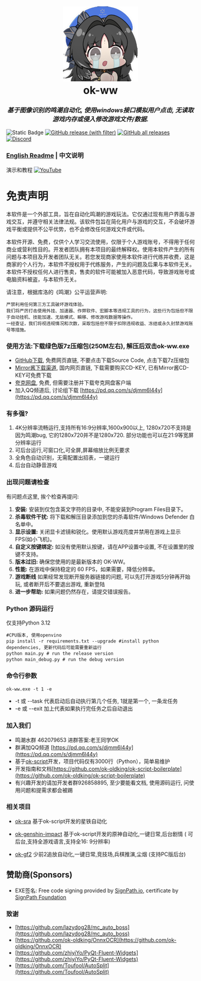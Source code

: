 <div align="center">
  <h1 align="center">
    <img src="icon.png" width="200"/>
    <br/>
    ok-ww
  </h1> 
<h3><i>基于图像识别的鸣潮自动化, 使用windows接口模拟用户点击, 无读取游戏内存或侵入修改游戏文件/数据.</i></h3>
</div>

![Static Badge](https://img.shields.io/badge/platfrom-Windows-blue?color=blue)
[![GitHub release (with filter)](https://img.shields.io/github/v/release/ok-oldking/ok-wuthering-waves)](https://github.com/ok-oldking/ok-wuthering-waves/releases)
[![GitHub all releases](https://img.shields.io/github/downloads/ok-oldking/ok-wuthering-waves/total)](https://github.com/ok-oldking/ok-wuthering-waves/releases)
[![Discord](https://img.shields.io/discord/296598043787132928?color=5865f2&label=%20Discord)](https://discord.gg/vVyCatEBgA)

### [English Readme](README_en.md) | 中文说明

演示和教程 [![YouTube](https://img.shields.io/badge/YouTube-%23FF0000.svg?style=for-the-badge&logo=YouTube&logoColor=white)](https://youtu.be/h6P1KWjdnB4)

# 免责声明

本软件是一个外部工具，旨在自动化鸣潮的游戏玩法。它仅通过现有用户界面与游戏交互，并遵守相关法律法规。该软件包旨在简化用户与游戏的交互，不会破坏游戏平衡或提供不公平优势，也不会修改任何游戏文件或代码。

本软件开源、免费，仅供个人学习交流使用，仅限于个人游戏账号，不得用于任何商业或营利性目的。开发者团队拥有本项目的最终解释权。使用本软件产生的所有问题与本项目及开发者团队无关。若您发现商家使用本软件进行代练并收费，这是商家的个人行为，本软件不授权用于代练服务，产生的问题及后果与本软件无关。本软件不授权任何人进行售卖，售卖的软件可能被加入恶意代码，导致游戏账号或电脑资料被盗，与本软件无关。

请注意，根据库洛的《鸣潮》公平运营声明:

```
严禁利用任何第三方工具破坏游戏体验。
我们将严厉打击使用外挂、加速器、作弊软件、宏脚本等违规工具的行为，这些行为包括但不限于自动挂机、技能加速、无敌模式、瞬移、修改游戏数据等操作。
一经查证，我们将视违规情况和次数，采取包括但不限于扣除违规收益、冻结或永久封禁游戏账号等措施。
```

### 使用方法:下载绿色版7z压缩包(250M左右), 解压后双击ok-ww.exe

* [GitHub下载](https://github.com/ok-oldking/ok-wuthering-waves/releases), 免费网页直链, 不要点击下载Source Code,
  点击下载7z压缩包
* [Mirror酱下载渠道](https://mirrorchyan.com/zh/projects?rid=okww&source=ok-ww-readme), 国内网页直链, 下载需要购买CD-KEY,
  已有Mirror酱CD-KEY可免费下载
* [夸克网盘](https://pan.quark.cn/s/a1052cec4d13), 免费, 但需要注册并下载夸克网盘客户端
* 加入QQ频道后, 讨论组下载 [https://pd.qq.com/s/djmm6l44y](https://pd.qq.com/s/djmm6l44y)

### 有多强?

1. 4K分辨率流畅运行,支持所有16:9分辨率,1600x900以上, 1280x720不支持是因为鸣潮bug, 它的1280x720并不是1280x720.
   部分功能也可以在21:9等宽屏分辨率运行
2. 可后台运行,可窗口化,可全屏,屏幕缩放比例无要求
3. 全角色自动识别，无需配置出招表，一键运行
4. 后台自动静音游戏

### 出现问题请检查

有问题点这里, 挨个检查再提问:

1. **安装:** 安装到仅包含英文字符的目录中, 不能安装到Program Files目录下。
2. **杀毒软件干扰:** 将下载和解压目录添加到您的杀毒软件/Windows Defender 白名单中。
3. **显示设置:** 关闭显卡滤镜和锐化。使用默认游戏亮度并禁用在游戏上显示FPS(如小飞机)。
4. **自定义按键绑定:** 如没有使用默认按键，请在APP设置中设置, 不在设置里的按键不支持。
5. **版本过旧:** 确保您使用的是最新版本的 OK-WW。
6. **性能:** 在游戏中保持稳定的 60 FPS，如果需要，降低分辨率。
7. **游戏断线** 如果经常发现断开服务器链接的问题, 可以先打开游戏5分钟再开始玩, 或者断开后不要退出游戏, 重新登陆
8. **进一步帮助:** 如果问题仍然存在，请提交错误报告。

### Python 源码运行

仅支持Python 3.12

```
#CPU版本, 使用openvino
pip install -r requirements.txt --upgrade #install python dependencies, 更新代码后可能需要重新运行
python main.py # run the release version
python main_debug.py # run the debug version
```

### 命令行参数

```
ok-ww.exe -t 1 -e
```

- -t 或 --task 代表启动后自动执行第几个任务, 1就是第一个, 一条龙任务
- -e 或 --exit 加上代表如果执行完任务之后自动退出

### 加入我们

* 鸣潮水群 462079653 进群答案:老王同学OK
* 群满加QQ频道 [https://pd.qq.com/s/djmm6l44y](https://pd.qq.com/s/djmm6l44y)
* 基于[ok-script](https://github.com/ok-oldking/ok-script)开发，项目代码仅有3000行（Python），简单易维护
* 开发指南和文档[https://github.com/ok-oldking/ok-script-boilerplate](https://github.com/ok-oldking/ok-script-boilerplate)
* 有兴趣开发的请加开发者群926858895, 至少要能看文档, 使用源码运行, 问使用问题和提需求都会被踢


### 相关项目

* [ok-sra](https://github.com/Shasnow/ok-starrailassistant) 基于ok-script开发的星铁自动化

* [ok-genshin-impact](https://github.com/ok-oldking/ok-genshin-impact)  基于ok-script开发的原神自动化,一键日常,后台剧情 (
  可后台,支持全游戏语言,支持全16:
  9分辨率)
* [ok-gf2](https://github.com/ok-oldking/ok-gf2) 少前2追放自动化,一键日常,竞技场,兵棋推演,尘烟 (支持PC版后台)

## 赞助商(Sponsors)

- EXE签名: Free code signing provided by [SignPath.io](https://signpath.io/), certificate
  by [SignPath Foundation](https://signpath.org/)

### 致谢

* [https://github.com/lazydog28/mc_auto_boss](https://github.com/lazydog28/mc_auto_boss)
* [https://github.com/ok-oldking/OnnxOCR](https://github.com/ok-oldking/OnnxOCR)
* [https://github.com/zhiyiYo/PyQt-Fluent-Widgets](https://github.com/zhiyiYo/PyQt-Fluent-Widgets)
* [https://github.com/Toufool/AutoSplit](https://github.com/Toufool/AutoSplit)
